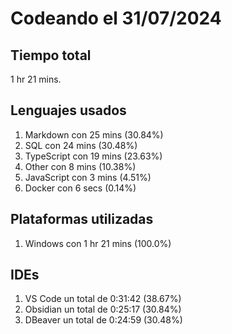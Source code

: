 # Codeando el 31/07/2024

## Tiempo total
1 hr 21 mins.

## Lenguajes usados
1. Markdown con 25 mins (30.84%)
1. SQL con 24 mins (30.48%)
1. TypeScript con 19 mins (23.63%)
1. Other con 8 mins (10.38%)
1. JavaScript con 3 mins (4.51%)
1. Docker con 6 secs (0.14%)

## Plataformas utilizadas
1. Windows con 1 hr 21 mins (100.0%)

## IDEs
1. VS Code un total de 0:31:42 (38.67%)
1. Obsidian un total de 0:25:17 (30.84%)
1. DBeaver un total de 0:24:59 (30.48%)

